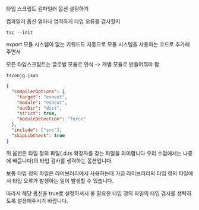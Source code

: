 타입 스크립트 컴파일러 옵션 설정하기

컴파일러 옵션
얼마나 엄격하게 타입 오류를 검사할지


`tsc --init`


export 모듈 시스템이 없는 키워드도
자동으로 모듈 시스템을 사용하는 코드로 추가해주면서

모든 타입스크립트는 글로벌 모듈로 인식 -> 개별 모듈로 만들어줘야 함

`tsconjg.json`

```json
{
  "compilerOptions": {
    "target": "esnext",
    "module": "esnext",
    "outDir": "dist",
    "strict": true,
    "moduleDetection": "force"
  },
  "include": ["src"],
  "skipLibCheck": true
}
```

위 옵션은 타입 정의 파일(.d.ts 확장자를 갖는 파일을 의미합니다 우리 수업에서는 나중에 배웁니다)의 타입 검사를 생략하는 옵션입니다.

보통 타입 정의 파일은 라이브러리에서 사용하는데 가끔 라이브러리의 타입 정의 파일에서 타입 오류가 발생하는 일이 발생할 수 있습니다.

따라서 해당 옵션을 true로 설정하셔서 불 필요한 타입 정의 파일의 타입 검사를 생략하도록 설정해주시기 바랍니다.

